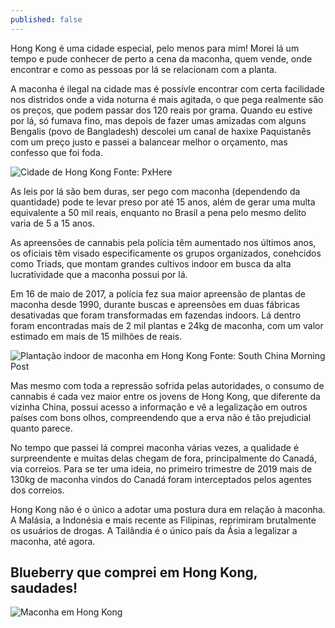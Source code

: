 ```yaml
---
published: false
---
```

Hong Kong é uma cidade especial, pelo menos para mim! Morei lá um tempo e pude conhecer de perto a cena da maconha, quem vende, onde encontrar e como as pessoas por lá se relacionam com a planta. 

A maconha é ilegal na cidade mas é possívle encontrar com certa facilidade nos distridos onde a vida noturna é mais agitada, o que pega realmente são os preços, que podem passar dos 120 reais por grama. Quando eu estive por lá, só fumava fino, mas depois de fazer umas amizadas com alguns Bengalis (povo de Bangladesh) descolei um canal de haxixe Paquistanês com um preço justo e passei a balancear melhor o orçamento, mas confesso que foi foda.

<img src="https://i.imgur.com/KavgFg2.png" alt="Cidade de Hong Kong">
Fonte: PxHere

As leis por lá são bem duras, ser pego com maconha (dependendo da quantidade) pode te levar preso por até 15 anos, além de gerar uma multa equivalente a 50 mil reais, enquanto no Brasil a pena pelo mesmo delito varia de 5 a 15 anos. 

As apreensões de cannabis pela polícia têm aumentado nos últimos anos, os oficiais têm visado especificamente os grupos organizados, conehcidos como Triads, que montam grandes cultivos indoor em busca da alta lucratividade que a maconha possui por lá.

Em 16 de maio de 2017, a polícia fez sua maior apreensão de plantas de maconha desde 1990, durante buscas e apreensões em duas fábricas desativadas que foram transformadas em fazendas indoors. Lá dentro foram encontradas mais de 2 mil plantas e 24kg de maconha, com um valor estimado em mais de 15 milhões de reais.

<img src="https://i.imgur.com/UKSvp62.jpgjpg" alt="Plantação indoor de maconha em Hong Kong">
Fonte: South China Morning Post

Mas mesmo com toda a repressão sofrida pelas autoridades, o consumo de cannabis é cada vez maior entre os jovens de Hong Kong, que diferente da vizinha China, possui acesso a informação e vê a legalização em outros países com bons olhos, compreendendo que a erva não é tão prejudicial quanto parece.

No tempo que passei lá comprei maconha várias vezes, a qualidade é surpreendente e muitas delas chegam de fora, principalmente do Canadá, via correios. Para se ter uma ideia, no primeiro trimestre de 2019 mais de 130kg de maconha vindos do Canadá foram interceptados pelos agentes dos correios.

Hong Kong não é o único a adotar uma postura dura em relação à maconha. A Malásia, a Indonésia e mais recente as Filipinas, reprimiram brutalmente os usuários de drogas. A Tailândia é o único país da Ásia a legalizar a maconha, até agora.

## Blueberry que comprei em Hong Kong, saudades!

<img src="https://i.imgur.com/Z0gQcGu.png" alt="Maconha em Hong Kong">